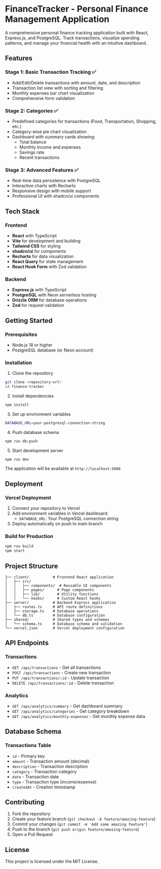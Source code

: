 # FinanceTracker - Personal Finance Management Application

A comprehensive personal finance tracking application built with React, Express.js, and PostgreSQL. Track transactions, visualize spending patterns, and manage your financial health with an intuitive dashboard.

## Features

### Stage 1: Basic Transaction Tracking ✅
- Add/Edit/Delete transactions with amount, date, and description
- Transaction list view with sorting and filtering
- Monthly expenses bar chart visualization
- Comprehensive form validation

### Stage 2: Categories ✅
- Predefined categories for transactions (Food, Transportation, Shopping, etc.)
- Category-wise pie chart visualization
- Dashboard with summary cards showing:
  - Total balance
  - Monthly income and expenses
  - Savings rate
  - Recent transactions

### Stage 3: Advanced Features ✅
- Real-time data persistence with PostgreSQL
- Interactive charts with Recharts
- Responsive design with mobile support
- Professional UI with shadcn/ui components

## Tech Stack

### Frontend
- **React** with TypeScript
- **Vite** for development and building
- **Tailwind CSS** for styling
- **shadcn/ui** for components
- **Recharts** for data visualization
- **React Query** for state management
- **React Hook Form** with Zod validation

### Backend
- **Express.js** with TypeScript
- **PostgreSQL** with Neon serverless hosting
- **Drizzle ORM** for database operations
- **Zod** for request validation

## Getting Started

### Prerequisites
- Node.js 18 or higher
- PostgreSQL database (or Neon account)

### Installation

1. Clone the repository
```bash
git clone <repository-url>
cd finance-tracker
```

2. Install dependencies
```bash
npm install
```

3. Set up environment variables
```bash
DATABASE_URL=your-postgresql-connection-string
```

4. Push database schema
```bash
npm run db:push
```

5. Start development server
```bash
npm run dev
```

The application will be available at `http://localhost:5000`

## Deployment

### Vercel Deployment

1. Connect your repository to Vercel
2. Add environment variables in Vercel dashboard:
   - `DATABASE_URL`: Your PostgreSQL connection string
3. Deploy automatically on push to main branch

### Build for Production

```bash
npm run build
npm start
```

## Project Structure

```
├── client/           # Frontend React application
│   ├── src/
│   │   ├── components/  # Reusable UI components
│   │   ├── pages/      # Page components
│   │   ├── lib/        # Utility functions
│   │   └── hooks/      # Custom React hooks
├── server/           # Backend Express application
│   ├── routes.ts     # API route definitions
│   ├── storage.ts    # Database operations
│   └── db.ts         # Database configuration
├── shared/           # Shared types and schemas
│   └── schema.ts     # Database schema and validation
└── vercel.json       # Vercel deployment configuration
```

## API Endpoints

### Transactions
- `GET /api/transactions` - Get all transactions
- `POST /api/transactions` - Create new transaction
- `PUT /api/transactions/:id` - Update transaction
- `DELETE /api/transactions/:id` - Delete transaction

### Analytics
- `GET /api/analytics/summary` - Get dashboard summary
- `GET /api/analytics/categories` - Get category breakdown
- `GET /api/analytics/monthly-expenses` - Get monthly expense data

## Database Schema

### Transactions Table
- `id` - Primary key
- `amount` - Transaction amount (decimal)
- `description` - Transaction description
- `category` - Transaction category
- `date` - Transaction date
- `type` - Transaction type (income/expense)
- `createdAt` - Creation timestamp

## Contributing

1. Fork the repository
2. Create your feature branch (`git checkout -b feature/amazing-feature`)
3. Commit your changes (`git commit -m 'Add some amazing feature'`)
4. Push to the branch (`git push origin feature/amazing-feature`)
5. Open a Pull Request

## License

This project is licensed under the MIT License.